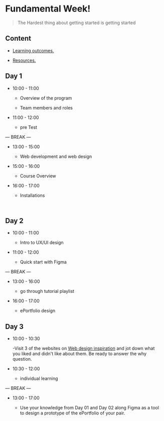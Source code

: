 
# Fundamental Week!

> The Hardest thing about getting started is getting started

  

## Content

  

- [Learning outcomes.](./learning-outcomes.md)

- [Resources.](./resources.md)

  

  

## Day 1

  

- 10:00 - 11:00

  - Overview of the program

  - Team members and roles

- 11:00 - 12:00

  - pre Test

— BREAK —

- 13:00 - 15:00

  - Web development and web design
  
- 15:00 - 16:00

   -   Course Overview
- 16:00 - 17:00
  -   Installations

[  
](https://github.com/yasmeenattallah)

## Day 2
- 10:00 - 11:00

  - Intro to UX/UI design

- 11:00 - 12:00

  -  Quick start with Figma

— BREAK —

- 13:00 - 16:00

  - go through tutorial playlist
  
- 16:00 - 17:00

   -   ePortfolio design 

## Day 3
- 10:00 - 10:30

  -Visit 3 of the websites on [Web design inspiration](https://www.webdesign-inspiration.com/) and jot down what you liked and didn't like about them. Be ready to answer the why question.

- 10:30 - 12:00

  -  individual learning

— BREAK —

- 13:00 - 17:00

  - Use your knowledge from Day 01 and Day 02 along Figma as a tool to design a prototype of the ePortfolio of your pair.






